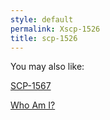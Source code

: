 ```yaml
---
style: default
permalink: Xscp-1526
title: scp-1526
---
```

You may also like:

[SCP-1567](http://scp-wiki.net/scp-1567)

[Who Am I?](http://scp-wiki.net/who-am-i)
